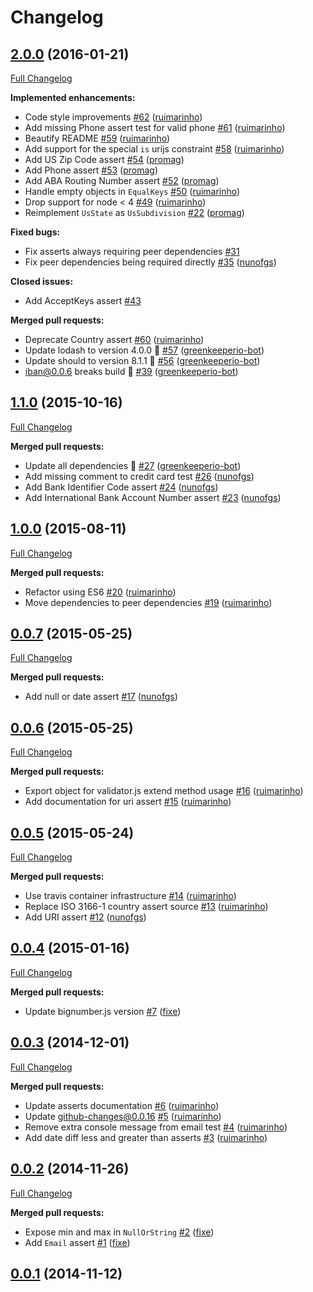 # Changelog

## [2.0.0](https://github.com/seegno/validator.js-asserts/tree/2.0.0) (2016-01-21)
[Full Changelog](https://github.com/seegno/validator.js-asserts/compare/1.1.0...2.0.0)

**Implemented enhancements:**

- Code style improvements [\#62](https://github.com/seegno/validator.js-asserts/pull/62) ([ruimarinho](https://github.com/ruimarinho))
- Add missing Phone assert test for valid phone [\#61](https://github.com/seegno/validator.js-asserts/pull/61) ([ruimarinho](https://github.com/ruimarinho))
- Beautify README [\#59](https://github.com/seegno/validator.js-asserts/pull/59) ([ruimarinho](https://github.com/ruimarinho))
- Add support for the special `is` urijs constraint [\#58](https://github.com/seegno/validator.js-asserts/pull/58) ([ruimarinho](https://github.com/ruimarinho))
- Add US Zip Code assert [\#54](https://github.com/seegno/validator.js-asserts/pull/54) ([promag](https://github.com/promag))
- Add Phone assert [\#53](https://github.com/seegno/validator.js-asserts/pull/53) ([promag](https://github.com/promag))
- Add ABA Routing Number assert [\#52](https://github.com/seegno/validator.js-asserts/pull/52) ([promag](https://github.com/promag))
- Handle empty objects in `EqualKeys` [\#50](https://github.com/seegno/validator.js-asserts/pull/50) ([ruimarinho](https://github.com/ruimarinho))
- Drop support for node \< 4 [\#49](https://github.com/seegno/validator.js-asserts/pull/49) ([ruimarinho](https://github.com/ruimarinho))
- Reimplement `UsState` as `UsSubdivision` [\#22](https://github.com/seegno/validator.js-asserts/pull/22) ([promag](https://github.com/promag))

**Fixed bugs:**

- Fix asserts always requiring peer dependencies [\#31](https://github.com/seegno/validator.js-asserts/issues/31)
- Fix peer dependencies being required directly [\#35](https://github.com/seegno/validator.js-asserts/pull/35) ([nunofgs](https://github.com/nunofgs))

**Closed issues:**

- Add AcceptKeys assert [\#43](https://github.com/seegno/validator.js-asserts/issues/43)

**Merged pull requests:**

- Deprecate Country assert [\#60](https://github.com/seegno/validator.js-asserts/pull/60) ([ruimarinho](https://github.com/ruimarinho))
- Update lodash to version 4.0.0 🚀 [\#57](https://github.com/seegno/validator.js-asserts/pull/57) ([greenkeeperio-bot](https://github.com/greenkeeperio-bot))
- Update should to version 8.1.1 🚀 [\#56](https://github.com/seegno/validator.js-asserts/pull/56) ([greenkeeperio-bot](https://github.com/greenkeeperio-bot))
- iban@0.0.6 breaks build 🚨 [\#39](https://github.com/seegno/validator.js-asserts/pull/39) ([greenkeeperio-bot](https://github.com/greenkeeperio-bot))

## [1.1.0](https://github.com/seegno/validator.js-asserts/tree/1.1.0) (2015-10-16)
[Full Changelog](https://github.com/seegno/validator.js-asserts/compare/1.0.0...1.1.0)

**Merged pull requests:**

- Update all dependencies 🌴 [\#27](https://github.com/seegno/validator.js-asserts/pull/27) ([greenkeeperio-bot](https://github.com/greenkeeperio-bot))
- Add missing comment to credit card test [\#26](https://github.com/seegno/validator.js-asserts/pull/26) ([nunofgs](https://github.com/nunofgs))
- Add Bank Identifier Code assert [\#24](https://github.com/seegno/validator.js-asserts/pull/24) ([nunofgs](https://github.com/nunofgs))
- Add International Bank Account Number assert [\#23](https://github.com/seegno/validator.js-asserts/pull/23) ([nunofgs](https://github.com/nunofgs))

## [1.0.0](https://github.com/seegno/validator.js-asserts/tree/1.0.0) (2015-08-11)
[Full Changelog](https://github.com/seegno/validator.js-asserts/compare/0.0.7...1.0.0)

**Merged pull requests:**

- Refactor using ES6 [\#20](https://github.com/seegno/validator.js-asserts/pull/20) ([ruimarinho](https://github.com/ruimarinho))
- Move dependencies to peer dependencies [\#19](https://github.com/seegno/validator.js-asserts/pull/19) ([ruimarinho](https://github.com/ruimarinho))

## [0.0.7](https://github.com/seegno/validator.js-asserts/tree/0.0.7) (2015-05-25)
[Full Changelog](https://github.com/seegno/validator.js-asserts/compare/0.0.6...0.0.7)

**Merged pull requests:**

- Add null or date assert [\#17](https://github.com/seegno/validator.js-asserts/pull/17) ([nunofgs](https://github.com/nunofgs))

## [0.0.6](https://github.com/seegno/validator.js-asserts/tree/0.0.6) (2015-05-25)
[Full Changelog](https://github.com/seegno/validator.js-asserts/compare/0.0.5...0.0.6)

**Merged pull requests:**

- Export object for validator.js extend method usage [\#16](https://github.com/seegno/validator.js-asserts/pull/16) ([ruimarinho](https://github.com/ruimarinho))
- Add documentation for uri assert [\#15](https://github.com/seegno/validator.js-asserts/pull/15) ([ruimarinho](https://github.com/ruimarinho))

## [0.0.5](https://github.com/seegno/validator.js-asserts/tree/0.0.5) (2015-05-24)
[Full Changelog](https://github.com/seegno/validator.js-asserts/compare/0.0.4...0.0.5)

**Merged pull requests:**

- Use travis container infrastructure [\#14](https://github.com/seegno/validator.js-asserts/pull/14) ([ruimarinho](https://github.com/ruimarinho))
- Replace ISO 3166-1 country assert source [\#13](https://github.com/seegno/validator.js-asserts/pull/13) ([ruimarinho](https://github.com/ruimarinho))
- Add URI assert [\#12](https://github.com/seegno/validator.js-asserts/pull/12) ([nunofgs](https://github.com/nunofgs))

## [0.0.4](https://github.com/seegno/validator.js-asserts/tree/0.0.4) (2015-01-16)
[Full Changelog](https://github.com/seegno/validator.js-asserts/compare/0.0.3...0.0.4)

**Merged pull requests:**

- Update bignumber.js version [\#7](https://github.com/seegno/validator.js-asserts/pull/7) ([fixe](https://github.com/fixe))

## [0.0.3](https://github.com/seegno/validator.js-asserts/tree/0.0.3) (2014-12-01)
[Full Changelog](https://github.com/seegno/validator.js-asserts/compare/0.0.2...0.0.3)

**Merged pull requests:**

- Update asserts documentation [\#6](https://github.com/seegno/validator.js-asserts/pull/6) ([ruimarinho](https://github.com/ruimarinho))
- Update github-changes@0.0.16 [\#5](https://github.com/seegno/validator.js-asserts/pull/5) ([ruimarinho](https://github.com/ruimarinho))
- Remove extra console message from email test [\#4](https://github.com/seegno/validator.js-asserts/pull/4) ([ruimarinho](https://github.com/ruimarinho))
- Add date diff less and greater than asserts [\#3](https://github.com/seegno/validator.js-asserts/pull/3) ([ruimarinho](https://github.com/ruimarinho))

## [0.0.2](https://github.com/seegno/validator.js-asserts/tree/0.0.2) (2014-11-26)
[Full Changelog](https://github.com/seegno/validator.js-asserts/compare/0.0.1...0.0.2)

**Merged pull requests:**

- Expose min and max in `NullOrString` [\#2](https://github.com/seegno/validator.js-asserts/pull/2) ([fixe](https://github.com/fixe))
- Add `Email` assert [\#1](https://github.com/seegno/validator.js-asserts/pull/1) ([fixe](https://github.com/fixe))

## [0.0.1](https://github.com/seegno/validator.js-asserts/tree/0.0.1) (2014-11-12)
